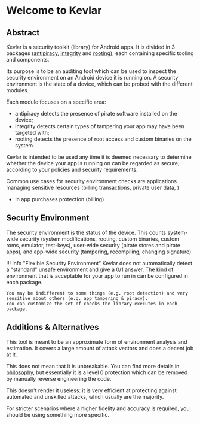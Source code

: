 # Welcome to Kevlar

## Abstract
Kevlar is a security toolkit (library) for Android apps.
It is divided in 3 packages ([antipiracy], [integrity] and [rooting]), each containing specific tooling and components.

[antipiracy]: pages/modules/antipiracy/antipiracy.md
[integrity]: pages/modules/integrity/integrity.md
[rooting]: pages/modules/rooting/rooting.md

Its purpose is to be an auditing tool which can be used to inspect the security environment on an Android device it is running on.
A security environment is the state of a device, which can be probed with the different modules. 

Each module focuses on a specific area:
- antipiracy detects the presence of pirate software installed on the device;
- integrity detects certain types of tampering your app may have been targeted with;
- rooting detects the presence of root access and custom binaries on the system.

Kevlar is intended to be used any time it is deemed necessary to determine whether the device your app is running on can be regarded as secure, 
according to your policies and security requirements.

Common use cases for security environment checks are applications managing sensitive resources (billing transactions, private user data, )
- In app purchases protection (billing)


## Security Environment
The security environment is the status of the device. 
This counts system-wide security (system modifications, rooting, custom binaries, custom roms, emulator, test-keys), 
user-wide security (pirate stores and pirate apps),
and app-wide security (tampering, recompiling, changing signature)

!!! info "Flexible Security Environment"
	Kevlar does not automatically detect a "standard" unsafe environment and give a 0/1 answer.
	The kind of environment that is acceptable for your app to run in can be configured in each package.

	You may be indifferent to some things (e.g. root detection) and very sensitive about others (e.g. app tampering & piracy).
	You can customize the set of checks the library executes in each package.



## Additions & Alternatives
This tool is meant to be an approximate form of environment analysis and estimation.
It covers a large amount of attack vectors and does a decent job at it.

This does not mean that it is unbreakable. You can find more details in [philosophy], but essentially 
it is a level 0 protection which can be removed by manually reverse engineering the code.

[philosophy]: pages/overview/philosophy.md

This doesn't render it useless: it is very efficient at protecting against automated and unskilled attacks, 
which usually are the majority.

For stricter scenarios where a higher fidelity and accuracy is required, you should be using something more specific.